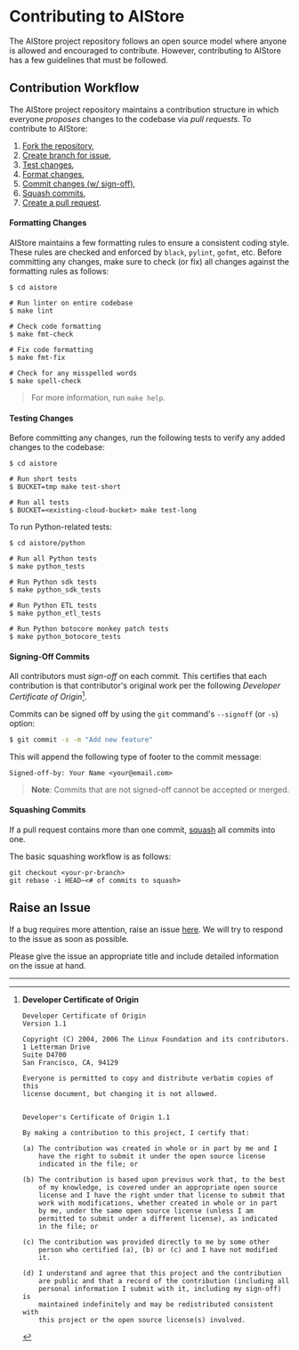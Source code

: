 # Contributing to AIStore

The AIStore project repository follows an open source model where anyone is allowed and encouraged to contribute. However, contributing to AIStore has a few guidelines that must be followed.


## Contribution Workflow

The AIStore project repository maintains a contribution structure in which everyone *proposes* changes to the codebase via *pull requests*. To contribute to AIStore:

1. [Fork the repository](https://docs.github.com/en/pull-requests/collaborating-with-pull-requests/proposing-changes-to-your-work-with-pull-requests/creating-a-pull-request-from-a-fork),
2. [Create branch for issue](https://docs.github.com/en/issues/tracking-your-work-with-issues/creating-a-branch-for-an-issue),
3. [Test changes](#testing-changes),
4. [Format changes](#formatting-changes),
5. [Commit changes (w/ sign-off)](#signing-off-commits),
6. [Squash commits](#squashing-changes),
5. [Create a pull request](https://docs.github.com/en/pull-requests/collaborating-with-pull-requests/proposing-changes-to-your-work-with-pull-requests/creating-a-pull-request-from-a-fork).


#### Formatting Changes

AIStore maintains a few formatting rules to ensure a consistent coding style. These rules are checked and enforced by `black`, `pylint`, `gofmt`, etc.  Before committing any changes, make sure to check (or fix) all changes against the formatting rules as follows:

```console
$ cd aistore

# Run linter on entire codebase
$ make lint

# Check code formatting
$ make fmt-check

# Fix code formatting
$ make fmt-fix

# Check for any misspelled words
$ make spell-check
```

> For more information, run `make help`.


#### Testing Changes

Before committing any changes, run the following tests to verify any added changes to the codebase:

```console
$ cd aistore

# Run short tests
$ BUCKET=tmp make test-short

# Run all tests
$ BUCKET=<existing-cloud-bucket> make test-long
```

To run Python-related tests:

```console
$ cd aistore/python

# Run all Python tests
$ make python_tests

# Run Python sdk tests
$ make python_sdk_tests

# Run Python ETL tests
$ make python_etl_tests

# Run Python botocore monkey patch tests
$ make python_botocore_tests
```


#### Signing-Off Commits

All contributors must *sign-off* on each commit. This certifies that each contribution is that contributor's original work per the following *Developer Certificate of Origin*[^developer-certificate-of-origin].

[^developer-certificate-of-origin]: **Developer Certificate of Origin**
    ```
    Developer Certificate of Origin
    Version 1.1

    Copyright (C) 2004, 2006 The Linux Foundation and its contributors.
    1 Letterman Drive
    Suite D4700
    San Francisco, CA, 94129

    Everyone is permitted to copy and distribute verbatim copies of this
    license document, but changing it is not allowed.


    Developer's Certificate of Origin 1.1

    By making a contribution to this project, I certify that:

    (a) The contribution was created in whole or in part by me and I
        have the right to submit it under the open source license
        indicated in the file; or

    (b) The contribution is based upon previous work that, to the best
        of my knowledge, is covered under an appropriate open source
        license and I have the right under that license to submit that
        work with modifications, whether created in whole or in part
        by me, under the same open source license (unless I am
        permitted to submit under a different license), as indicated
        in the file; or

    (c) The contribution was provided directly to me by some other
        person who certified (a), (b) or (c) and I have not modified
        it.

    (d) I understand and agree that this project and the contribution
        are public and that a record of the contribution (including all
        personal information I submit with it, including my sign-off) is
        maintained indefinitely and may be redistributed consistent with
        this project or the open source license(s) involved.
    ```

Commits can be signed off by using the `git` command's `--signoff` (or `-s`) option:

```bash
$ git commit -s -m "Add new feature"
```

This will append the following type of footer to the commit message:

```
Signed-off-by: Your Name <your@email.com>
```

> **Note**: Commits that are not signed-off cannot be accepted or merged.


#### Squashing Commits

If a pull request contains more than one commit, [squash](https://docs.github.com/en/pull-requests/collaborating-with-pull-requests/incorporating-changes-from-a-pull-request/about-pull-request-merges) all commits into one. 

The basic squashing workflow is as follows:

```console
git checkout <your-pr-branch>
git rebase -i HEAD~<# of commits to squash>
```


## Raise an Issue 

If a bug requires more attention, raise an issue [here](https://github.com/NVIDIA/aistore/issues). We will try to respond to the issue as soon as possible.

Please give the issue an appropriate title and include detailed information on the issue at hand.

---
